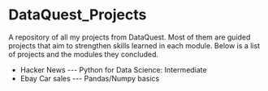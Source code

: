 # DataQuest_Projects
A repository of all my projects from DataQuest.
Most of them are guided projects that aim to strengthen skills learned in each module.
Below is a list of projects and the modules they concluded.

- Hacker News --- Python for Data Science: Intermediate
- Ebay Car sales --- Pandas/Numpy basics
